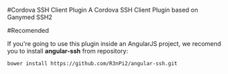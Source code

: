#Cordova SSH Client Plugin
A Cordova SSH Client Plugin based on Ganymed SSH2

#Recomended

If you're going to use this plugin inside an AngularJS project, we recomend you to install **angular-ssh** from repository:

`bower install https://github.com/R3nPi2/angular-ssh.git`
